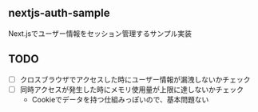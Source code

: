 ## nextjs-auth-sample
Next.jsでユーザー情報をセッション管理するサンプル実装

## TODO
- [ ] クロスブラウザでアクセスした時にユーザー情報が漏洩しないかチェック
- [ ] 同時アクセスが発生した時にメモリ使用量が上限に達しないかチェック
  - Cookieでデータを持つ仕組みっぽいので、基本問題ない

